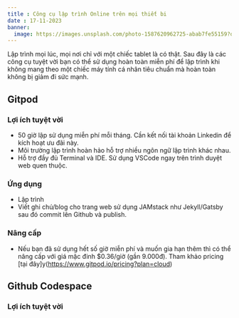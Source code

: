 ```yaml
---
title : Công cụ lập trình Online trên mọi thiết bi
date : 17-11-2023
banner:
  image: https://images.unsplash.com/photo-1587620962725-abab7fe55159?q=80&w=1931&auto=format&fit=crop&ixlib=rb-4.0.3&ixid=M3wxMjA3fDB8MHxwaG90by1wYWdlfHx8fGVufDB8fHx8fA%3D%3D
---
```


Lập trình mọi lúc, mọi nơi chỉ với một chiếc tablet là có thật. Sau đây là các công cụ tuyệt vời bạn có thể sử dụng hoàn toàn miễn phí để lập trình khi không mang theo một chiếc máy tính cá nhân tiêu chuẩn mà hoàn toàn không bị giảm đi sức mạnh.

## Gitpod

### Lợi ích tuyệt vời
- 50 giờ lập sử dụng miễn phí mỗi tháng. Cần kết nối tài khoản Linkedin để kích hoạt ưu đãi này.
- Môi trường lập trình hoàn hảo hỗ trợ nhiều ngôn ngữ lập trình khác nhau.
- Hỗ trợ đầy đủ Terminal và IDE. Sử dụng VSCode ngay trên trình duyệt web quen thuộc.

### Ứng dụng
- Lập trình
- Viết ghi chú/blog cho trang web sử dụng JAMstack như Jekyll/Gatsby sau đó commit lên Github và publish.

### Nâng cấp
- Nếu bạn đã sử dụng hết số giờ miễn phí và muốn gia hạn thêm thì có thể nâng cấp với giá mặc đinh $0.36/giờ (gần 9.000đ). Tham khảo pricing [tại đây]y(https://www.gitpod.io/pricing?plan=cloud)

## Github Codespace

### Lợi ích tuyệt vời
